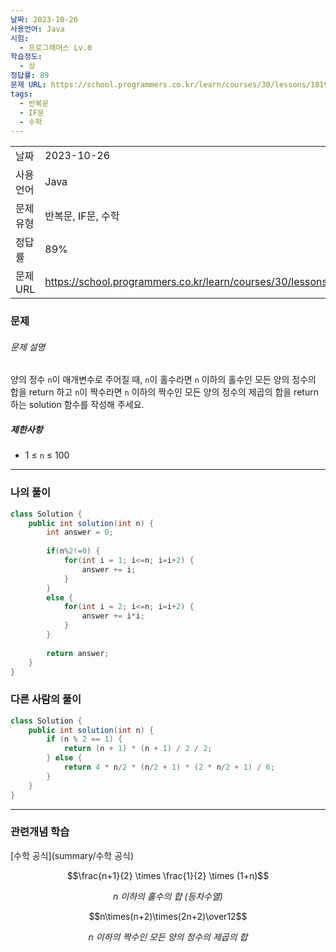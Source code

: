 ```yaml
---
날짜: 2023-10-26
사용언어: Java
시험:
  - 프로그래머스 Lv.0
학습정도:
  - 상
정답률: 89
문제 URL: https://school.programmers.co.kr/learn/courses/30/lessons/181935
tags:
  - 반복문
  - IF문
  - 수학
---
```

|           |                                                                  |
| --------- | ---------------------------------------------------------------- |
| 날짜      | 2023-10-26                                                       |
| 사용 언어 | Java                                                             |
| 문제 유형 | 반복문, IF문, 수학                                               | 
| 정답률    | 89%                                                              |
| 문제 URL  | https://school.programmers.co.kr/learn/courses/30/lessons/181935 |

### 문제

###### 문제 설명

양의 정수 `n`이 매개변수로 주어질 때, `n`이 홀수라면 `n` 이하의 홀수인 모든 양의 정수의 합을 return 하고 `n`이 짝수라면 `n` 이하의 짝수인 모든 양의 정수의 제곱의 합을 return 하는 solution 함수를 작성해 주세요.

##### 제한사항

- 1 ≤ `n` ≤ 100

---

### 나의 풀이

```java
class Solution {
    public int solution(int n) {
        int answer = 0;
        
        if(n%2!=0) {
            for(int i = 1; i<=n; i=i+2) {
                answer += i;
            }
        }
        else {
            for(int i = 2; i<=n; i=i+2) {
                answer += i*i;
            }
        }   
        
        return answer;
    }
}
```

### 다른 사람의 풀이

```java
class Solution {
    public int solution(int n) {
        if (n % 2 == 1) {
            return (n + 1) * (n + 1) / 2 / 2;
        } else {
            return 4 * n/2 * (n/2 + 1) * (2 * n/2 + 1) / 6;   
        }
    }
}
```

---
### 관련개념 학습

[수학 공식](summary/수학 공식)

$$\frac{n+1}{2} \times \frac{1}{2} \times (1+n)$$
 <center><i>n 이하의 홀수의 합 (등차수열) </center></i>


$$n\times(n+2)\times(2n+2)\over12$$
 <center><i>n 이하의 짝수인 모든 양의 정수의 제곱의 합</i></center>